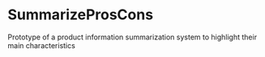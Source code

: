 # SummarizeProsCons
Prototype of a product information summarization system to highlight their main characteristics
